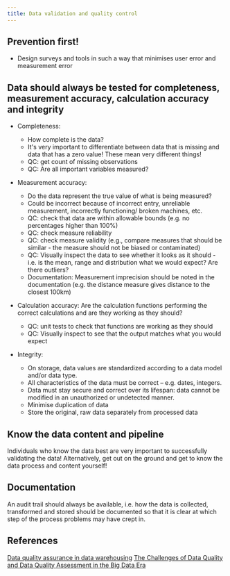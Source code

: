 ```yaml
---
title: Data validation and quality control
---
```


## Prevention first!

- Design surveys and tools in such a way that minimises user error and measurement error

## Data should always be tested for completeness, measurement accuracy, calculation accuracy and integrity

- Completeness:

  - How complete is the data?
  - It's very important to differentiate between data that is missing and data that has a zero value! These mean very different things!
  - QC: get count of missing observations
  - QC: Are all important variables measured?

- Measurement accuracy:

  - Do the data represent the true value of what is being measured?
  - Could be incorrect because of incorrect entry, unreliable measurement, incorrectly functioning/ broken machines, etc.
  - QC: check that data are within allowable bounds (e.g. no percentages higher than 100%)
  - QC: check measure reliability
  - QC: check measure validity (e.g., compare measures that should be similar - the measure should not be biased or contaminated)
  - QC: Visually inspect the data to see whether it looks as it should - i.e. is the mean, range and distribution what we would expect? Are there outliers?
  - Documentation: Measurement imprecision should be noted in the documentation (e.g. the distance measure gives distance to the closest 100km)

- Calculation accuracy: Are the calculation functions performing the correct calculations and are they working as they should?

  - QC: unit tests to check that functions are working as they should
  - QC: Visually inspect to see that the output matches what you would expect

- Integrity:
  - On storage, data values are standardized according to a data model and/or data type.
  - All characteristics of the data must be correct – e.g. dates, integers.
  - Data must stay secure and correct over its lifespan: data cannot be modified in an unauthorized or undetected manner.
  - Minimise duplication of data
  - Store the original, raw data separately from processed data

## Know the data content and pipeline

Individuals who know the data best are very important to successfully validating the data! Alternatively, get out on the ground and get to know the data process and content yourself!

## Documentation

An audit trail should always be available, i.e. how the data is collected, transformed and stored should be documented so that it is clear at which step of
the process problems may have crept in.

## References

[Data quality assurance in data warehousing](https://www.blue-granite.com/blog/overview-of-data-quality-assurance-in-data-warehousing)
[The Challenges of Data Quality and Data Quality Assessment in the Big Data Era](https://datascience.codata.org/articles/10.5334/dsj-2015-002/)
